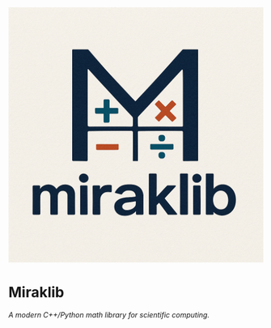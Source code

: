 ![Miraklib Logo](assets/logo.png)

# Miraklib
_A modern C++/Python math library for scientific computing._